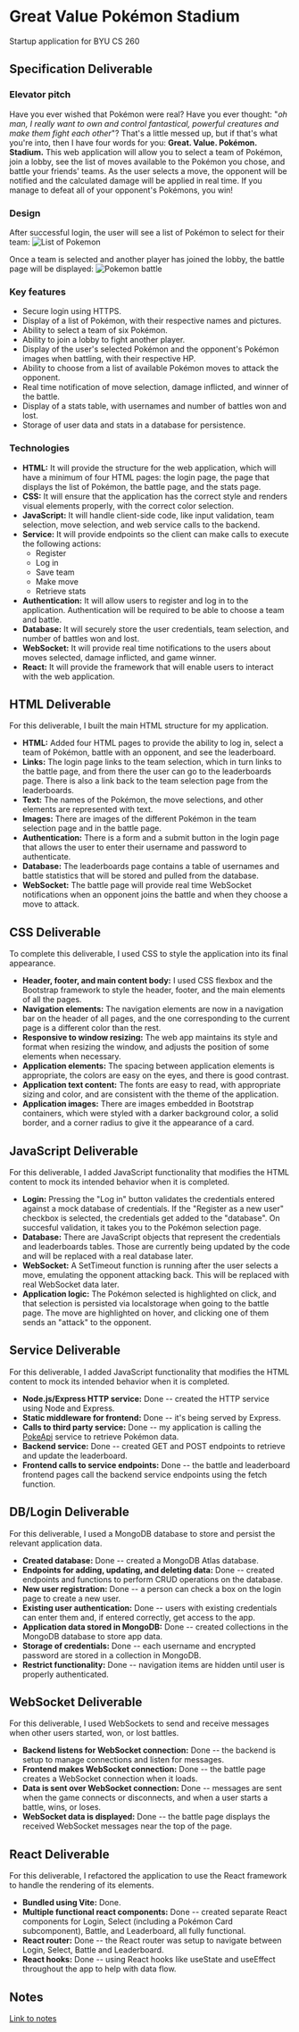 # Great Value Pokémon Stadium
Startup application for BYU CS 260

## Specification Deliverable

### Elevator pitch
Have you ever wished that Pokémon were real? Have you ever thought: "*oh man, I really want to own and control fantastical, powerful creatures and make them fight each other*"? That's a little messed up, but if that's what you're into, then I have four words for you: **Great. Value. Pokémon. Stadium.** This web application will allow you to select a team of Pokémon, join a lobby, see the list of moves available to the Pokémon you chose, and battle your friends' teams. As the user selects a move, the opponent will be notified and the calculated damage will be applied in real time. If you manage to defeat all of your opponent's Pokémons, you win!

### Design
After successful login, the user will see a list of Pokémon to select for their team:
![List of Pokemon](public/images/readme/pokemon_list.png)

Once a team is selected and another player has joined the lobby, the battle page will be displayed:
![Pokemon battle](public/images/readme/pokemon_battle.png)

### Key features
- Secure login using HTTPS.
- Display of a list of Pokémon, with their respective names and pictures.
- Ability to select a team of six Pokémon.
- Ability to join a lobby to fight another player.
- Display of the user's selected Pokémon and the opponent's Pokémon images when battling, with their respective HP.
- Ability to choose from a list of available Pokémon moves to attack the opponent.
- Real time notification of move selection, damage inflicted, and winner of the battle.
- Display of a stats table, with usernames and number of battles won and lost.
- Storage of user data and stats in a database for persistence.

### Technologies
- **HTML:** It will provide the structure for the web application, which will have a minimum of four HTML pages: the login page, the page that displays the list of Pokémon, the battle page, and the stats page.
- **CSS:** It will ensure that the application has the correct style and renders visual elements properly, with the correct color selection.
- **JavaScript:** It will handle client-side code, like input validation, team selection, move selection, and web service calls to the backend.
- **Service:** It will provide endpoints so the client can make calls to execute the following actions:
    - Register
    - Log in
    - Save team
    - Make move
    - Retrieve stats
- **Authentication:** It will allow users to register and log in to the application. Authentication will be required to be able to choose a team and battle.
- **Database:** It will securely store the user credentials, team selection, and number of battles won and lost.
- **WebSocket:** It will provide real time notifications to the users about moves selected, damage inflicted, and game winner.
- **React:** It will provide the framework that will enable users to interact with the web application.

## HTML Deliverable
For this deliverable, I built the main HTML structure for my application.
- **HTML:** Added four HTML pages to provide the ability to log in, select a team of Pokémon, battle with an opponent, and see the leaderboard.
- **Links:** The login page links to the team selection, which in turn links to the battle page, and from there the user can go to the leaderboards page. There is also a link back to the team selection page from the leaderboards.
- **Text:** The names of the Pokémon, the move selections, and other elements are represented with text.
- **Images:** There are images of the different Pokémon in the team selection page and in the battle page.
- **Authentication:** There is a form and a submit button in the login page that allows the user to enter their username and password to authenticate.
- **Database:** The leaderboards page contains a table of usernames and battle statistics that will be stored and pulled from the database.
- **WebSocket:** The battle page will provide real time WebSocket notifications when an opponent joins the battle and when they choose a move to attack.

## CSS Deliverable
To complete this deliverable, I used CSS to style the application into its final appearance.
- **Header, footer, and main content body:** I used CSS flexbox and the Bootstrap framework to style the header, footer, and the main elements of all the pages.
- **Navigation elements:** The navigation elements are now in a navigation bar on the header of all pages, and the one corresponding to the current page is a different color than the rest.
- **Responsive to window resizing:** The web app maintains its style and format when resizing the window, and adjusts the position of some elements when necessary.
- **Application elements:** The spacing between application elements is appropriate, the colors are easy on the eyes, and there is good contrast.
- **Application text content:** The fonts are easy to read, with appropriate sizing and color, and are consistent with the theme of the application.
- **Application images:** There are images embedded in Bootstrap containers, which were styled with a darker background color, a solid border, and a corner radius to give it the appearance of a card.

## JavaScript Deliverable
For this deliverable, I added JavaScript functionality that modifies the HTML content to mock its intended behavior when it is completed.
- **Login:** Pressing the "Log in" button validates the credentials entered against a mock database of credentials. If the "Register as a new user" checkbox is selected, the credentials get added to the "database". On succesful validation, it takes you to the Pokémon selection page.
- **Database:** There are JavaScript objects that represent the credentials and leaderboards tables. Those are currently being updated by the code and will be replaced with a real database later.
- **WebSocket:** A SetTimeout function is running after the user selects a move, emulating the opponent attacking back. This will be replaced with real WebSocket data later.
- **Application logic:** The Pokémon selected is highlighted on click, and that selection is persisted via localstorage when going to the battle page. The move are highlighted on hover, and clicking one of them sends an "attack" to the opponent. 

## Service Deliverable
For this deliverable, I added JavaScript functionality that modifies the HTML content to mock its intended behavior when it is completed.
- **Node.js/Express HTTP service:** Done -- created the HTTP service using Node and Express.
- **Static middleware for frontend:** Done -- it's being served by Express.
- **Calls to third party service:** Done -- my application is calling the [PokeApi](https://pokeapi.co/) service to retrieve Pokémon data.
- **Backend service:** Done -- created GET and POST endpoints to retrieve and update the leaderboard.
- **Frontend calls to service endpoints:** Done -- the battle and leaderboard frontend pages call the backend service endpoints using the fetch function.

## DB/Login Deliverable
For this deliverable, I used a MongoDB database to store and persist the relevant application data.
- **Created database:** Done -- created a MongoDB Atlas database.
- **Endpoints for adding, updating, and deleting data:** Done -- created endpoints and functions to perform CRUD operations on the database.
- **New user registration:** Done -- a person can check a box on the login page to create a new user.
- **Existing user authentication:** Done -- users with existing credentials can enter them and, if entered correctly, get access to the app.
- **Application data stored in MongoDB:** Done -- created collections in the MongoDB database to store app data.
- **Storage of credentials:** Done -- each username and encrypted password are stored in a collection in MongoDB.
- **Restrict functionality:** Done -- navigation items are hidden until user is properly authenticated.

## WebSocket Deliverable
For this deliverable, I used WebSockets to send and receive messages when other users started, won, or lost battles.
- **Backend listens for WebSocket connection:** Done -- the backend is setup to manage connections and listen for messages.
- **Frontend makes WebSocket connection:** Done -- the battle page creates a WebSocket connection when it loads.
- **Data is sent over WebSocket connection:** Done -- messages are sent when the game connects or disconnects, and when a user starts a battle, wins, or loses.
- **WebSocket data is displayed:** Done -- the battle page displays the received WebSocket messages near the top of the page.

## React Deliverable
For this deliverable, I refactored the application to use the React framework to handle the rendering of its elements.
- **Bundled using Vite:** Done.
- **Multiple functional react components:** Done -- created separate React components for Login, Select (including a Pokémon Card subcomponent), Battle, and Leaderboard, all fully functional.
- **React router:** Done -- the React router was setup to navigate between Login, Select, Battle and Leaderboard.
- **React hooks:** Done -- using React hooks like useState and useEffect throughout the app to help with data flow.

## Notes
[Link to notes](notes.md)
